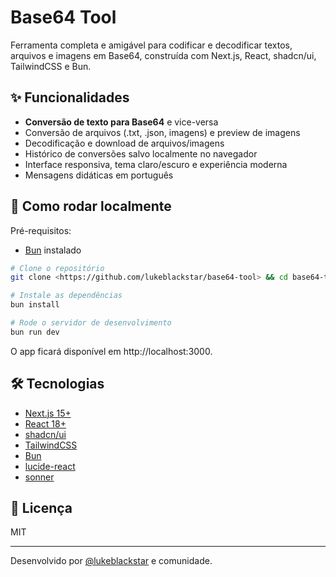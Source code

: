 # Base64 Tool

Ferramenta completa e amigável para codificar e decodificar textos, arquivos e imagens em Base64, construída com Next.js, React, shadcn/ui, TailwindCSS e Bun.

## ✨ Funcionalidades

- **Conversão de texto para Base64** e vice-versa
- Conversão de arquivos (.txt, .json, imagens) e preview de imagens
- Decodificação e download de arquivos/imagens
- Histórico de conversões salvo localmente no navegador
- Interface responsiva, tema claro/escuro e experiência moderna
- Mensagens didáticas em português

## 🚀 Como rodar localmente

Pré-requisitos:
- [Bun](https://bun.sh) instalado

```bash
# Clone o repositório
git clone <https://github.com/lukeblackstar/base64-tool> && cd base64-tool

# Instale as dependências
bun install

# Rode o servidor de desenvolvimento
bun run dev
```

O app ficará disponível em http://localhost:3000.

## 🛠️ Tecnologias

- [Next.js 15+](https://nextjs.org/)
- [React 18+](https://react.dev/)
- [shadcn/ui](https://ui.shadcn.com/)
- [TailwindCSS](https://tailwindcss.com/)
- [Bun](https://bun.sh/)
- [lucide-react](https://lucide.dev/)
- [sonner](https://sonner.emilkowal.ski/)

## 📄 Licença

MIT

---

Desenvolvido por [@lukeblackstar](https://github.com/lukeblackstar) e comunidade.
